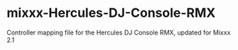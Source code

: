 # mixxx-Hercules-DJ-Console-RMX
Controller mapping file for the Hercules DJ Console RMX, updated for Mixxx 2.1

